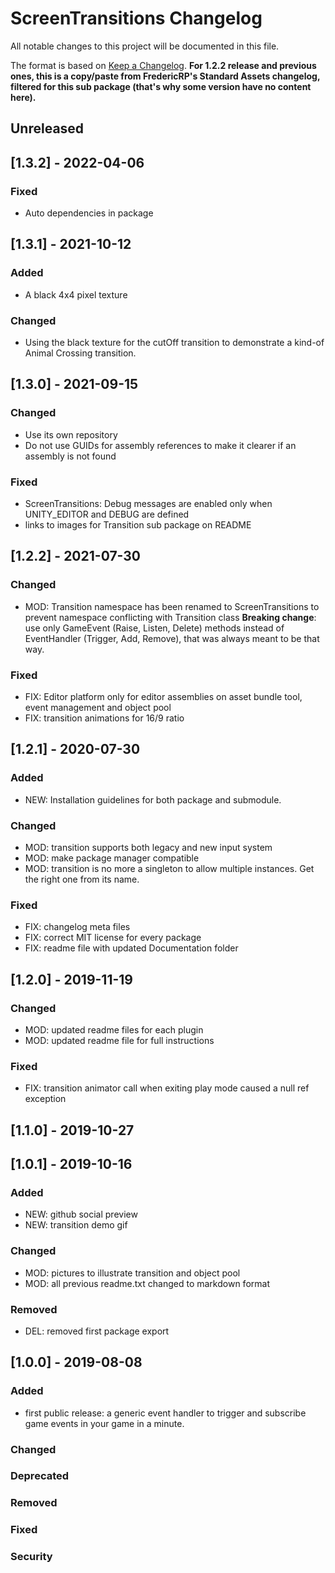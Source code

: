 # ScreenTransitions Changelog
All notable changes to this project will be documented in this file.

The format is based on [Keep a Changelog](https://keepachangelog.com/en/1.0.0/).
**For 1.2.2 release and previous ones, this is a copy/paste from FredericRP's Standard Assets changelog, filtered for this sub package (that's why some version have no content here).**

## Unreleased

## [1.3.2] - 2022-04-06

### Fixed
- Auto dependencies in package

## [1.3.1] - 2021-10-12

### Added
- A black 4x4 pixel texture

### Changed
- Using the black texture for the cutOff transition to demonstrate a kind-of Animal Crossing transition.

## [1.3.0] - 2021-09-15

### Changed
- Use its own repository
- Do not use GUIDs for assembly references to make it clearer if an assembly is not found

### Fixed
- ScreenTransitions: Debug messages are enabled only when UNITY_EDITOR and DEBUG are defined
- links to images for Transition sub package on README

## [1.2.2] - 2021-07-30

### Changed
- MOD: Transition namespace has been renamed to ScreenTransitions to prevent namespace conflicting with Transition class
**Breaking change**: use only GameEvent (Raise, Listen, Delete) methods instead of EventHandler (Trigger, Add, Remove), that was always meant to be that way.

### Fixed
- FIX: Editor platform only for editor assemblies on asset bundle tool, event management and object pool
- FIX: transition animations for 16/9 ratio

## [1.2.1] - 2020-07-30

### Added
- NEW: Installation guidelines for both package and submodule.

### Changed
- MOD: transition supports both legacy and new input system
- MOD: make package manager compatible
- MOD: transition is no more a singleton to allow multiple instances. Get the right one from its name.

### Fixed
- FIX: changelog meta files
- FIX: correct MIT license for every package
- FIX: readme file with updated Documentation folder

## [1.2.0] - 2019-11-19

### Changed
- MOD: updated readme files for each plugin
- MOD: updated readme file for full instructions

### Fixed
- FIX: transition animator call when exiting play mode caused a null ref exception

## [1.1.0] - 2019-10-27

## [1.0.1] - 2019-10-16

### Added
- NEW: github social preview
- NEW: transition demo gif

### Changed
- MOD: pictures to illustrate transition and object pool
- MOD: all previous readme.txt changed to markdown format

### Removed
- DEL: removed first package export

## [1.0.0] - 2019-08-08

### Added
- first public release: a generic event handler to trigger and subscribe game events in your game in a minute.

### Changed

### Deprecated

### Removed

### Fixed

### Security
